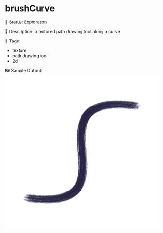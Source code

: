 # brushCurve

🧪 Status: Exploration

📎 Description: a textured path drawing tool along a curve 

🎨 Tags: 
- texture 
- path drawing tool
- 2d

🖼️ Sample Output:  
<img src="output.webp" alt="brushCurve sample output" width="800" />
